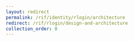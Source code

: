 ```yaml
---
layout: redirect
permalink: /rif/identity/rlogin/architecture
redirect: /rif/rlogin/design-and-architecture
collection_order: 0
---
```

